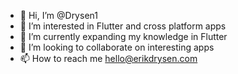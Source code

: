 - 👋 Hi, I’m @Drysen1
- 👀 I’m interested in Flutter and cross platform apps
- 🌱 I’m currently expanding my knowledge in Flutter
- 💞️ I’m looking to collaborate on interesting apps
- 📫 How to reach me hello@erikdrysen.com

<!---
Drysen1/Drysen1 is a ✨ special ✨ repository because its `README.md` (this file) appears on your GitHub profile.
You can click the Preview link to take a look at your changes.
--->
